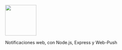 <p align='left'>
    <img src='https://img.icons8.com/color/452/nodejs.png' width="100px" /img>
</p>
Notificaciones web, con Node.js, Express y Web-Push
